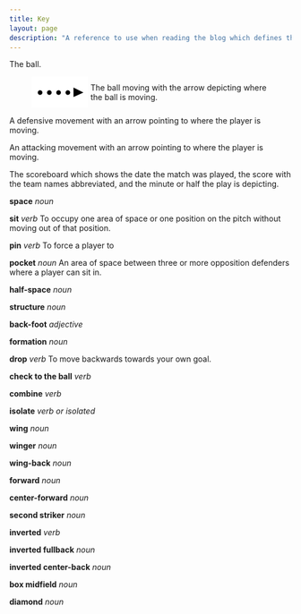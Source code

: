 ```yaml
---
title: Key
layout: page
description: "A reference to use when reading the blog which defines the symbols and football terms used in my writing."
---
```



The ball. 

<figure style="display: flex; align-items: center;"> <img src="https://raw.githubusercontent.com/kyleboas/images/main/uploads/2024/07/20/Image-20Jul2024_11:45:36.png" style="width: 40x; margin-right: 5px;">The ball moving with the arrow depicting where the ball is moving.</div> </figure>

A defensive movement with an arrow pointing to where the player is moving. 

An attacking movement with an arrow pointing to where the player is moving.

The scoreboard which shows the date the match was played, the score with the team names abbreviated, and the minute or half the play is depicting. 

**space** *noun*

**sit** *verb*
To occupy one area of space or one position on the pitch without moving out of that position. 

**pin** *verb* To force a player to 

**pocket** *noun*
An area of space between three or more opposition defenders where a player can sit in. 

**half-space** *noun*

**structure** *noun* 

**back-foot** *adjective* 

**formation** *noun*

**drop** *verb*
To move backwards towards your own goal. 

**check to the ball** *verb*

**combine** *verb*

**isolate** *verb*
*or isolated*

**wing** *noun*

**winger** *noun*

**wing-back** *noun*

**forward** *noun*

**center-forward** *noun*

**second striker** *noun*

**inverted** *verb*

**inverted fullback** *noun*

**inverted center-back** *noun*

**box midfield** *noun*

**diamond** *noun*

